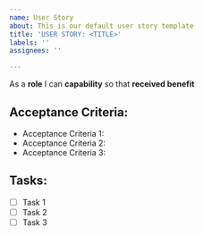 ```yaml
---
name: User Story
about: This is our default user story template
title: 'USER STORY: <TITLE>'
labels: ''
assignees: ''

---
```


As a **role** I can **capability** so that **received benefit**

## Acceptance Criteria:

- Acceptance Criteria 1:
- Acceptance Criteria 2:
- Acceptance Criteria 3:

## Tasks:

- [ ] Task 1
- [ ] Task 2
- [ ] Task 3
